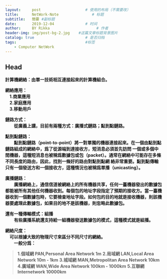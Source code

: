 ```yaml
---
layout:     post                    # 使用的布局（不需要改）
title:      NetWork-Note               # 标题 
subtitle:   簡要 #副标题
date:       2019-12-04              # 时间
author:     BY Rikka                     # 作者
header-img: img/post-bg-2.jpg    #这篇文章标题背景图片
catalog: true                       # 是否归档
tags:                               #标签
    - Computer NetWork
---
```


## Head
>
  **計算機網絡：由單一技術相互連接起來的計算機組合。**
  
  **網絡應用：**  
  &emsp;**1.商業應用**  
  &emsp;**2.家庭應用**  
  &emsp;**3.移動用戶**  
      
  **鏈路方式：**  
  &emsp;&emsp;**從廣義上講，目前有兩種方式：廣播式鏈路；點到點鏈路。**
  
  **點到點鏈路：**  
  &emsp;&emsp;**點到點鏈路（point-to-point）將一對單獨的機器連接起來。在一個由點到點鏈路組成的網絡中，爲了從源端到達接收方，短消息必須首先訪問
   一個或多個中間機器，這種短消息也被稱爲數據包或包（packet）。通常在網絡中可能存在多條不同長度的路由，因此，找到一條好的路由對點到點網
   絡非常重要。點到點傳輸只有一個發送方和一個接收方，這種情況也被稱爲單播（unicasting）。**
   
   **廣播鏈路：**  
   &emsp;&emsp;**廣播網絡上，通信信道被網絡上的所有機器共享，任何一臺機器發出的數據包都能被所有其他任何機器收到。每個包的地址字段指定了預期的接收方。當一臺機器收到一個數據包時，它要檢查地址字段。如何包的目的地就是接收機器，則該機器要處理此數據包，如果目的地不是該機器，則忽略此數據包。** 

   **還有一種傳輸模式：組播**  
   &emsp;&emsp;**有些廣播系統還支持給一組機器發送數據包的模式，這種模式就是組播。**
              
              
  **網絡尺度：**  
  &emsp;**可以根據大致的物理尺寸來區分不同尺寸的網絡。**  
  &emsp;&emsp;**一般分爲：**  
  
  >**1.個域網     PAN,Personal Area Network       1m**
  >**2.局域網     LAN,Local Area Network          10m - 1km**
  >**3.城域網     MAN,Metropolitan Area Network   10km**
  >**4.廣域網     WAN,Wide Area Network           100km - 1000km**
  >**5.互聯網     Internetwork                    10000km**
            
            
            
            
            
